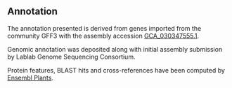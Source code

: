 **Annotation**
----------

The annotation presented is derived from genes imported from the community GFF3 with the assembly accession [GCA\_030347555.1](http://www.ebi.ac.uk/ena/data/view/GCA_030347555.1).

Genomic annotation was deposited along with initial assembly submission by Lablab Genome Sequencing Consortium.

Protein features, BLAST hits and cross-references have been computed by [Ensembl Plants](https://plants.ensembl.org/info/genome/annotation/index.html).
